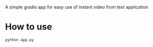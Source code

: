 A simple gradio app for easy use of instant video from text application

# How to use
`python app.py`
